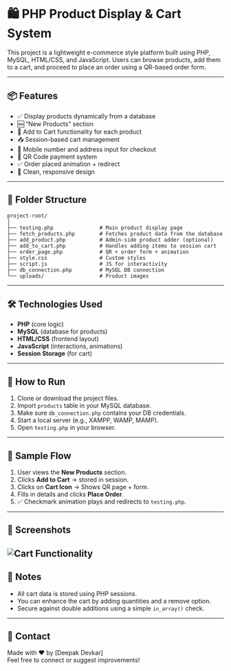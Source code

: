 
# 🛍️ PHP Product Display & Cart System

This project is a lightweight e-commerce style platform built using PHP, MySQL, HTML/CSS, and JavaScript. Users can browse products, add them to a cart, and proceed to place an order using a QR-based order form.

---

## 📦 Features

- ✅ Display products dynamically from a database
- 🆕 “New Products” section
- 🛒 Add to Cart functionality for each product
- 📥 Session-based cart management
- 📱 Mobile number and address input for checkout
- 📸 QR Code payment system
- ✅ Order placed animation + redirect
- 💚 Clean, responsive design

---

## 📁 Folder Structure

```
project-root/
│
├── testing.php               # Main product display page
├── fetch_products.php        # Fetches product data from the database
├── add_product.php           # Admin-side product adder (optional)
├── add_to_cart.php           # Handles adding items to session cart
├── order_page.php            # QR + order form + animation
├── style.css                 # Custom styles
├── script.js                 # JS for interactivity
├── db_connection.php         # MySQL DB connection
└── uploads/                  # Product images
```

---

## 🛠️ Technologies Used

- **PHP** (core logic)
- **MySQL** (database for products)
- **HTML/CSS** (frontend layout)
- **JavaScript** (interactions, animations)
- **Session Storage** (for cart)

---

## 🚀 How to Run

1. Clone or download the project files.
2. Import `products` table in your MySQL database.
3. Make sure `db_connection.php` contains your DB credentials.
4. Start a local server (e.g., XAMPP, WAMP, MAMP).
5. Open `testing.php` in your browser.

---

## 🧾 Sample Flow

1. User views the **New Products** section.
2. Clicks **Add to Cart** → stored in session.
3. Clicks on **Cart Icon** → Shows QR page + form.
4. Fills in details and clicks **Place Order**.
5. ✅ Checkmark animation plays and redirects to `testing.php`.

---

## 🎨 Screenshots

![Cart Functionality](uploads/grocy.jpg)
---

## 📌 Notes

- All cart data is stored using PHP sessions.
- You can enhance the cart by adding quantities and a remove option.
- Secure against double additions using a simple `in_array()` check.

---

## 📧 Contact

Made with ❤️ by [Deepak Devkar]  
Feel free to connect or suggest improvements!

